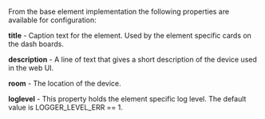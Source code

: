 
From the base element implementation the following properties are available for configuration:

**title** - Caption text for the element. Used by the element specific cards on the dash boards.

**description** - A line of text that gives a short description of the device used in the web UI.

**room** - The location of the device.

**loglevel** - This property holds the element specific log level. The default value is LOGGER_LEVEL_ERR == 1.
